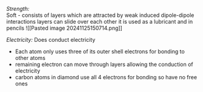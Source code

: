 *Strength:*  
Soft - consists of layers which are attracted by weak induced dipole-dipole interactions
layers can slide over each other
it is used as a lubricant and in pencils
![[Pasted image 20241125150714.png]]

*Electricity:*
Does conduct electricity
+ Each atom only uses three of its outer shell electrons for bonding to other atoms
+ remaining electron can move through layers allowing the conduction of electricity
+ carbon atoms in diamond use all 4 electrons for bonding so have no free ones